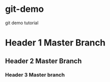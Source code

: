 # git-demo
git demo tutorial

# Header 1 Master Branch
## Header 2 Master Branch 

### Header 3 Master branch